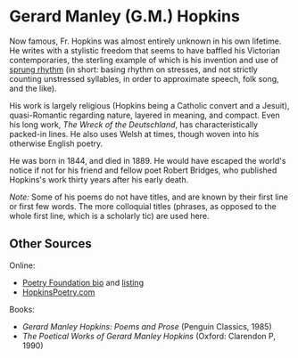 # Gerard Manley (G.M.) Hopkins

Now famous, Fr. Hopkins was almost entirely unknown in his own lifetime. He writes with a stylistic freedom that seems to have baffled his Victorian contemporaries, the sterling example of which is his invention and use of [sprung rhythm](https://www.poetryfoundation.org/learn/glossary-terms/sprung-rhythm) (in short: basing rhythm on stresses, and not strictly counting unstressed syllables, in order to approximate speech, folk song, and the like).

His work is largely religious (Hopkins being a Catholic convert and a Jesuit), quasi-Romantic regarding nature, layered in meaning, and compact. Even his long work, *The Wreck of the Deutschland*, has characteristically packed-in lines. He also uses Welsh at times, though woven into his otherwise English poetry.

He was born in 1844, and died in 1889. He would have escaped the world's notice if not for his friend and fellow poet Robert Bridges, who published Hopkins's work thirty years after his early death.

*Note:* Some of his poems do not have titles, and are known by their first line or first few words. The more colloquial titles (phrases, as opposed to the whole first line, which is a scholarly tic) are used here.

## Other Sources

Online:

 * [Poetry Foundation bio](https://www.poetryfoundation.org/poets/gerard-manley-hopkins) and [listing](https://www.poetryfoundation.org/poets/gerard-manley-hopkins#tab-poems)
 * [HopkinsPoetry.com](https://hopkinspoetry.com/poems/)

Books:

 * *Gerard Manley Hopkins: Poems and Prose* (Penguin Classics, 1985)
 * *The Poetical Works of Gerard Manley Hopkins* (Oxford: Clarendon P, 1990)
